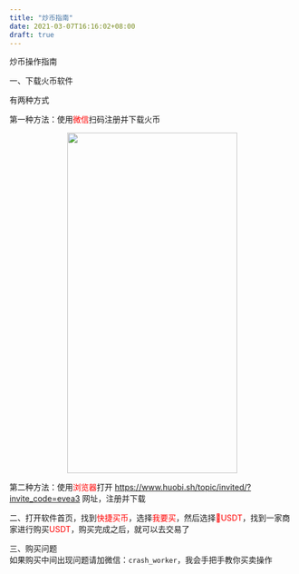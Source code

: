 ```yaml
---
title: "炒币指南"
date: 2021-03-07T16:16:02+08:00
draft: true 
---
```


炒币操作指南

一、下载火币软件

有两种方式

第一种方法：使用<font color="red">微信</font>扫码注册并下载火币
<p align="center">
    <img src="https://i.loli.net/2021/03/07/i97stQeygwRLGZA.jpg" width="300px" height="600px"/>
</p>

第二种方法：使用<font color="red">浏览器</font>打开 https://www.huobi.sh/topic/invited/?invite_code=evea3 网址，注册并下载

二、打开软件首页，找到<font color="red">快捷买币</font>，选择<font color="red">我要买</font>，然后选择<font color="red">USDT</font>，找到一家商家进行购买<font color="red">USDT</font>，购买完成之后，就可以去交易了

三、购买问题  
如果购买中间出现问题请加微信：`crash_worker`，我会手把手教你买卖操作

